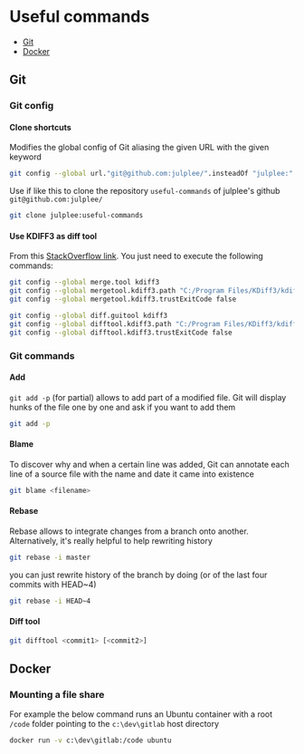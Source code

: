 # Useful commands

* [Git](#git)
* [Docker](#docker)

## Git

### Git config

#### Clone shortcuts

Modifies the global config of Git aliasing the given URL with the given keyword

```bash
git config --global url."git@github.com:julplee/".insteadOf "julplee:"
```

Use if like this to clone the repository `useful-commands` of julplee's github `git@github.com:julplee/`

```bash
git clone julplee:useful-commands
```

#### Use KDIFF3 as diff tool

From this [StackOverflow link](https://stackoverflow.com/questions/33308482/git-how-configure-kdiff3-as-merge-tool-and-diff-tool). You just need to execute the following commands:

```bash
git config --global merge.tool kdiff3
git config --global mergetool.kdiff3.path "C:/Program Files/KDiff3/kdiff3.exe"
git config --global mergetool.kdiff3.trustExitCode false

git config --global diff.guitool kdiff3
git config --global difftool.kdiff3.path "C:/Program Files/KDiff3/kdiff3.exe"
git config --global difftool.kdiff3.trustExitCode false
```

### Git commands

#### Add

`git add -p` (for partial) allows to add part of a modified file. Git will display hunks of the file one by one and ask if you want to add them

```bash
git add -p
```

#### Blame

To discover why and when a certain line was added, Git can annotate each line of a source file with the name and date it came into existence

```bash
git blame <filename>
```

#### Rebase

Rebase allows to integrate changes from a branch onto another. Alternatively, it's really helpful to help rewriting history

```bash
git rebase -i master
```

you can just rewrite history of the branch by doing (or of the last four commits with HEAD~4)

```bash
git rebase -i HEAD~4
```

#### Diff tool

```bash
git difftool <commit1> [<commit2>]
```

## Docker

### Mounting a file share

For example the below command runs an Ubuntu container with a root `/code` folder pointing to the `c:\dev\gitlab` host directory

```bash
docker run -v c:\dev\gitlab:/code ubuntu
```